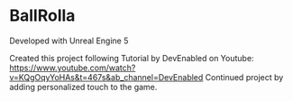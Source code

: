 # BallRolla

Developed with Unreal Engine 5

Created this project following Tutorial by DevEnabled on Youtube: https://www.youtube.com/watch?v=KQgOqyYoHAs&t=467s&ab_channel=DevEnabled
Continued project by adding personalized touch to the game.
